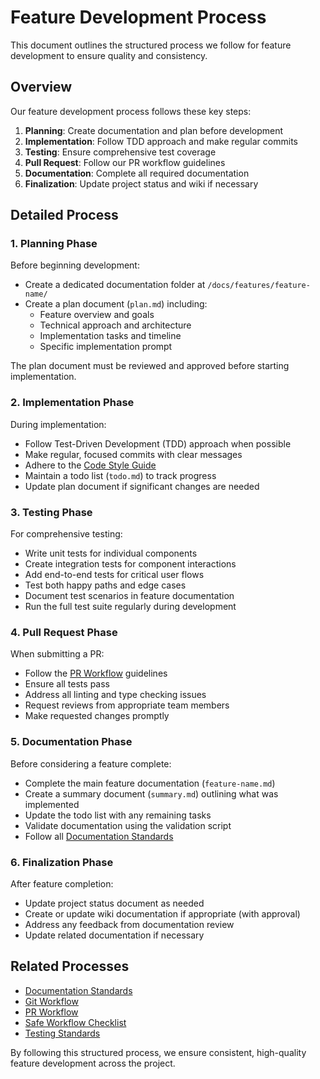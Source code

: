 # Feature Development Process

This document outlines the structured process we follow for feature development to ensure quality and consistency.

## Overview

Our feature development process follows these key steps:

1. **Planning**: Create documentation and plan before development
2. **Implementation**: Follow TDD approach and make regular commits
3. **Testing**: Ensure comprehensive test coverage
4. **Pull Request**: Follow our PR workflow guidelines
5. **Documentation**: Complete all required documentation
6. **Finalization**: Update project status and wiki if necessary

## Detailed Process

### 1. Planning Phase

Before beginning development:

- Create a dedicated documentation folder at `/docs/features/feature-name/`
- Create a plan document (`plan.md`) including:
  - Feature overview and goals
  - Technical approach and architecture
  - Implementation tasks and timeline
  - Specific implementation prompt

The plan document must be reviewed and approved before starting implementation.

### 2. Implementation Phase

During implementation:

- Follow Test-Driven Development (TDD) approach when possible
- Make regular, focused commits with clear messages
- Adhere to the [Code Style Guide](/docs/processes/code-quality/code-style-guide.md)
- Maintain a todo list (`todo.md`) to track progress
- Update plan document if significant changes are needed

### 3. Testing Phase

For comprehensive testing:

- Write unit tests for individual components
- Create integration tests for component interactions
- Add end-to-end tests for critical user flows
- Test both happy paths and edge cases
- Document test scenarios in feature documentation
- Run the full test suite regularly during development

### 4. Pull Request Phase

When submitting a PR:

- Follow the [PR Workflow](/docs/processes/pr-workflow.md) guidelines
- Ensure all tests pass
- Address all linting and type checking issues
- Request reviews from appropriate team members
- Make requested changes promptly

### 5. Documentation Phase

Before considering a feature complete:

- Complete the main feature documentation (`feature-name.md`)
- Create a summary document (`summary.md`) outlining what was implemented
- Update the todo list with any remaining tasks
- Validate documentation using the validation script
- Follow all [Documentation Standards](/docs/processes/documentation/documentation-standards.md)

### 6. Finalization Phase

After feature completion:

- Update project status document as needed
- Create or update wiki documentation if appropriate (with approval)
- Address any feedback from documentation review
- Update related documentation if necessary

## Related Processes

- [Documentation Standards](/docs/processes/documentation/documentation-standards.md)
- [Git Workflow](/docs/processes/git/git-workflow.md)
- [PR Workflow](/docs/processes/pr-workflow.md)
- [Safe Workflow Checklist](/docs/processes/safe-workflow-checklist.md)
- [Testing Standards](/docs/processes/code-quality/testing-standards.md)

By following this structured process, we ensure consistent, high-quality feature development across the project.